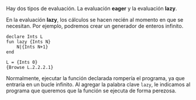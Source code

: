 Hay dos tipos de evaluación. La evaluación **eager** y la evaluación **lazy**.

En la evaluación **lazy**, los cálculos se hacen recién al momento en que se necesitan. Por ejemplo, podremos crear un generador de enteros infinito.

```Oz
declare Ints L
fun lazy {Ints N}
	N|{Ints N+1}
end

L = {Ints 0}
{Browse L.2.2.2.1}

```

Normalmente, ejecutar la función declarada rompería el programa, ya que entraría en un bucle infinito. Al agregar la palabra clave `lazy`, le indicamos al programa que queremos que la función se ejecuta de forma perezosa.


